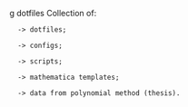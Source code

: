 g dotfiles
Collection of: 

      -> dotfiles; 

      -> configs; 
      
      -> scripts; 
      
      -> mathematica templates;
      
      -> data from polynomial method (thesis).
